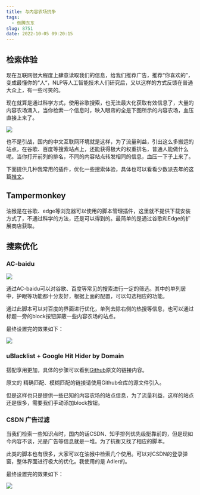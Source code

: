 ```yaml
---
title: 与内容农场抗争
tags: 
  - 倒腾东东
slug: 8751
date: 2022-10-05 09:20:15
---
```


## 检索体验

现在互联网很大程度上肆意读取我们的信息，给我们推荐广告，推荐“你喜欢的”，变成最懂你的“人“，NLP等人工智能技术人们研究后，又以这样的方式反馈在普通大众上，有一些可笑的。

现在就算是通过科学方式，使用谷歌搜索，也无法最大化获取有效信息了，大量的内容农场涌入，当你检索一个信息时，映入眼帘的全是下图所示的内容农场，血压直接上来了。

![](https://bu.dusays.com/2022/12/24/63a6b6033fda3.jpeg)

也不是引战，国内的中文互联网环境就是这样，为了流量利益，引出这么多搬运的站点，在谷歌、百度等搜索站点上，还能获得极大的权重排名，普通人能做什么呢。当你打开前列的排名，不同的内容站点转发相同的信息，血压一下子上来了。

下面提供几种我常用的插件，优化一些搜索体验，具体也可以看看少数派去年的这篇[推文](https://sspai.com/post/69407)。

## **Tampermonkey**

油猴是在谷歌、edge等浏览器可以使用的脚本管理插件，这里就不提供下载安装方式了，不通过科学的方法，还是可以得到的。最简单的是通过谷歌和Edge的扩展商店获取。

## 搜索优化

### AC-baidu

![](https://bu.dusays.com/2022/12/24/63a6b607bd19a.png)

通过AC-baidu可以对谷歌、百度等常见的搜索进行一定的筛选。其中的单列居中，护眼等功能都十分友好，根据上面的配置，可以勾选相应的功能。

通过此脚本可以对百度的界面进行优化，单列去除右侧的热搜等信息，也可以通过标题一旁的block按钮屏蔽一些内容农场的站点。

最终设置完的效果如下：

![](http://pic.shixiaocaia.fun/202210050908138.png)

### uBlacklist + Google Hit Hider by Domain

搭配享用更加，具体的步骤可以看到[Github](https://github.com/cobaltdisco/Google-Chinese-Results-Blocklist)原文的链接内容。

原文的 精确匹配、模糊匹配的链接请使用Github仓库的源文件引入。

但是这样也只是提供一些已知的内容农场的站点信息，为了流量利益，这样的站点还是很多，需要我们手动添加block按钮。

### CSDN 广告过滤

当我们检索一些知识点时，国内的话CSDN、知乎排列优先级挺靠前的，但是现如今内容不谈，光是广告等信息就是一堆。为了抗衡又找了相应的脚本。

此类的脚本也有很多，大家可以在油猴中检索几个使用。可以对CSDN的登录弹窗，整体界面进行极大的优化。我使用的是 Adler的。

最终设置完的效果如下：

![](https://bu.dusays.com/2022/12/24/63a6b60af08ea.png)





